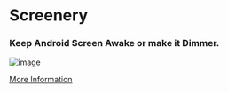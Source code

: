 # Screenery

### Keep Android Screen Awake or make it Dimmer.
![image](https://img.shields.io/github/v/release/legendsayantan/Screenery?style=for-the-badge)

[More Information](https://legendsayantan.github.io/screenery)

